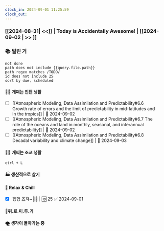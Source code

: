 ```yaml
---
clock_in: 2024-09-01 11:25:59
clock_out: 
---
```

### [[2024-08-31| <<]] | **Today is Accidentally Awesome!** | [[2024-09-02 | >> ]]

### 📚 밀린 거
```tasks
not done 
path does not include {{query.file.path}}
path regex matches /TODO/
id does not include 25
sort by due, scheduled
```

#### 🤦‍♂️ 개쩌는 인턴 생활
- [ ] [[Atmospheric Modeling, Data Assimilation and Predictability#6.6 Growth rate of errors and the limit of predictability in mid-latitudes and in the tropics]] | 📅 2024-09-02 
- [ ] [[Atmospheric Modeling, Data Assimilation and Predictability#6.7 The role of the oceans and land in monthly, seasonal, and interannual predictability]] | 📅 2024-09-02 
- [ ] [[Atmospheric Modeling, Data Assimilation and Predictability#6.8 Decadal variability and climate change]] | 📅 2024-09-03

#### 👨‍🏫 개쩌는 조교 생활
`ctrl + L`

#### 🏭 생산적으로 살기

#### 🍻 Relax & Chill 
- [x] 힙합 죠져~🤸‍♂️ | 🆔 25 ✅ 2024-09-01


#### 💨뒤.로.미.루.기

#### 🌪 생각이 돌아가는 중